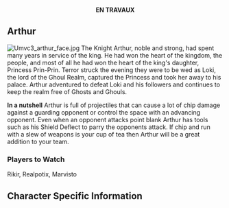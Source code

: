 <center>

**EN TRAVAUX**

</center>

## Arthur

![](Umvc3_arthur_face.jpg‎ "Umvc3_arthur_face.jpg‎") The Knight Arthur,
noble and strong, had spent many years in service of the king. He had
won the heart of the kingdom, the people, and most of all he had won the
heart of the king's daughter, Princess Prin-Prin. Terror struck the
evening they were to be wed as Loki, the lord of the Ghoul Realm,
captured the Princess and took her away to his palace. Arthur adventured
to defeat Loki and his followers and continues to keep the realm free of
Ghosts and Ghouls.

**In a nutshell** Arthur is full of projectiles that can cause a lot of
chip damage against a guarding opponent or control the space with an
advancing opponent. Even when an opponent attacks point blank Arthur has
tools such as his Shield Deflect to parry the opponents attack. If chip
and run with a slew of weapons is your cup of tea then Arthur will be a
great addition to your team.

### Players to Watch

Rikir, Realpotix, Marvisto

## Character Specific Information
